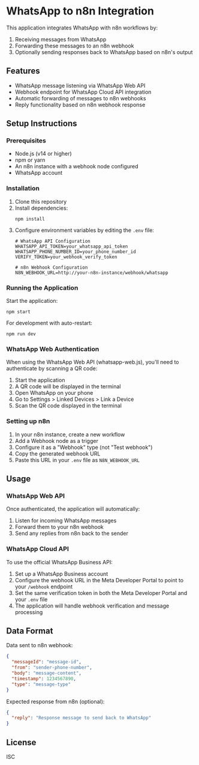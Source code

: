 # WhatsApp to n8n Integration

This application integrates WhatsApp with n8n workflows by:
1. Receiving messages from WhatsApp
2. Forwarding these messages to an n8n webhook
3. Optionally sending responses back to WhatsApp based on n8n's output

## Features

- WhatsApp message listening via WhatsApp Web API
- Webhook endpoint for WhatsApp Cloud API integration
- Automatic forwarding of messages to n8n webhooks
- Reply functionality based on n8n webhook response

## Setup Instructions

### Prerequisites

- Node.js (v14 or higher)
- npm or yarn
- An n8n instance with a webhook node configured
- WhatsApp account

### Installation

1. Clone this repository
2. Install dependencies:
   ```
   npm install
   ```
3. Configure environment variables by editing the `.env` file:
   ```
   # WhatsApp API Configuration
   WHATSAPP_API_TOKEN=your_whatsapp_api_token
   WHATSAPP_PHONE_NUMBER_ID=your_phone_number_id
   VERIFY_TOKEN=your_webhook_verify_token

   # n8n Webhook Configuration
   N8N_WEBHOOK_URL=http://your-n8n-instance/webhook/whatsapp
   ```

### Running the Application

Start the application:
```
npm start
```

For development with auto-restart:
```
npm run dev
```

### WhatsApp Web Authentication

When using the WhatsApp Web API (whatsapp-web.js), you'll need to authenticate by scanning a QR code:

1. Start the application
2. A QR code will be displayed in the terminal
3. Open WhatsApp on your phone
4. Go to Settings > Linked Devices > Link a Device
5. Scan the QR code displayed in the terminal

### Setting up n8n

1. In your n8n instance, create a new workflow
2. Add a Webhook node as a trigger
3. Configure it as a "Webhook" type (not "Test webhook")
4. Copy the generated webhook URL
5. Paste this URL in your `.env` file as `N8N_WEBHOOK_URL`

## Usage

### WhatsApp Web API

Once authenticated, the application will automatically:
1. Listen for incoming WhatsApp messages
2. Forward them to your n8n webhook
3. Send any replies from n8n back to the sender

### WhatsApp Cloud API

To use the official WhatsApp Business API:

1. Set up a WhatsApp Business account
2. Configure the webhook URL in the Meta Developer Portal to point to your `/webhook` endpoint
3. Set the same verification token in both the Meta Developer Portal and your `.env` file
4. The application will handle webhook verification and message processing

## Data Format

Data sent to n8n webhook:
```json
{
  "messageId": "message-id",
  "from": "sender-phone-number",
  "body": "message-content",
  "timestamp": 1234567890,
  "type": "message-type"
}
```

Expected response from n8n (optional):
```json
{
  "reply": "Response message to send back to WhatsApp"
}
```

## License

ISC
